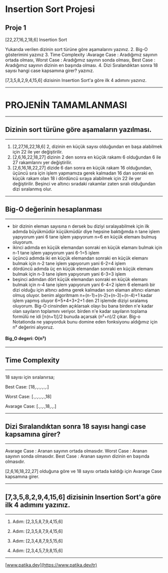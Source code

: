 # Insertion Sort Projesi

## Proje 1

[22,27,16,2,18,6] Insertion Sort

Yukarıda verilen dizinin sort türüne göre aşamalarını yazınız.
2. Big-O gösterimini yazınız
3. Time Complexity :Avarage Case : Aradığımız sayının ortada olması, Worst Case : Aradığımız sayının sonda olması, Best Case : Aradığımız sayının dizinin en başında olması.
4. Dizi Sıralandıktan sonra 18 sayısı hangi case kapsamına girer? yazınız.  


[7,3,5,8,2,9,4,15,6] dizisinin Insertion Sort'a göre ilk 4 adımını yazınız.

---
# PROJENİN TAMAMLANMASI
---
## Dizinin sort türüne göre aşamaların yazılması.
---
1. [2,27,16,22,18,6] 2, dizinin en küçük sayısı olduğundan en başa alabilmek için 22 ile yer değiştirilir.
2. [2,6,16,22,18,27] dizinin 2 den sonra en küçük rakamı 6 olduğundan 6 ile 27 rakamlarını yer değiştirilir.
3. [2,6,16,18,22,27] dizide 6 dan sonra en küçük rakam 16 olduğundan, üçüncü sıra için işlem yapmamıza gerek kalmadan 16 dan sonraki en küçük rakam olan 18 i dördüncü sıraya alabilmek için 22 ile yer değiştirilir.
Beşinci ve altıncı sıradaki rakamlar zaten sıralı olduğundan dizi sıralanmış olur.
---
## Big-O değerinin hesaplanması
---
* bir dizinin eleman sayısına n dersek bu diziyi sıralayabilmek için ilk adımda büyükmüdür küçükmüdür diye hepsine baktığımda n tane işlem yapıyorum yani 6 tane işlem yapıyorum n=6 en küçük elemanı bulmuş oluyorum.
* ikinci adımda en küçük elemandan sonraki en küçük elamanı bulmak için n-1 tane işlem yapıyorum yani 6-1=5 işlem
* üçüncü adımda iki en küçük elemandan sonraki en küçük elemanı bulmak için n-2 tane işlem yapıyorum yani 6-2=4 işlem
* dördüncü adımda üç en küçük elemandan sonraki en küçük elemanı bulmak için n-3 tane işlem yapıyorum yani 6-3=3 işlem
* beşinci adımdan dört küçük elemandan sonraki en küçük elemanı bulmak için n-4 tane işlem yapıyorum yani 6-4=2 işlem 6 elemanlı bir dizi olduğu için altıncı adıma gerek kalmadan son elaman altıncı elaman olmuş oluyor.
benim algoritmam n+(n-1)+(n-2)+(n-3)+(n-4)+1 kadar işlem yapmış oluyor 6+5+4+3+2+1 den 21 işlemde diziyi sıralamış oluyorum.
Big-O cinsinden açıklarsak olayı
bu bana birden n'e kadar olan sayıların toplamını veriyor. 
birden n'e kadar sayıların toplama formülü ne idi [n(n+1)]/2 bunuda açarsak (n²+n)/2 çıkar. Big-o Notationda ne yapıyorduk bunu domine eden fonksiyonu aldığımız için n² değerini alıyoruz.

#### Big_O degeri: **O(n²)**
___

## Time Complexity
___
 18 sayısı için sıralanırsa;

Best Case:     [18,.,.,.,.,.]

Worst Case:    [.,.,.,.,.,18]

Avarage Case:  [.,.,.,18,.,.]
 ___
## Dizi Sıralandıktan sonra 18 sayısı hangi case kapsamına girer?

___

Avarage Case  : Aranan sayının ortada olmasıdır.
Worst Case    : Aranan sayının sonda olmasıdır.
Best Case     : Aranan sayının dizinin en başında olmasıdır.

[2,6,16,18,22,27] olduğuna göre ve 18 sayısı ortada kaldığı için Avarage Case kapsamına girer.

___

## [7,3,5,8,2,9,4,15,6] dizisinin Insertion Sort'a göre ilk 4 adımını yazınız.

___

1. Adım: [2,3,5,8,7,9,4,15,6] 

2. Adım: [2,3,5,8,7,9,4,15,6]

3. Adım: [2,3,4,8,7,9,5,15,6]

4. Adım: [2,3,4,5,7,9,8,15,6]
___

[www.patika.dev](https://www.patika.dev/tr)







